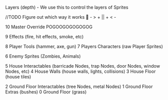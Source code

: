 Layers (depth) - We use this to control the layers of Sprites

//TODO Figure out which way it works :eyes:   - > + || + < -


10 Master Override POGOOGOGOGOGOG

9 Effects (fire, hit effects, smoke, etc)

8 Player Tools (hammer, axe, gun)
7 Players Characters (raw Player Sprites)

6 Enemy Sprites (Zombies, Animals)

5 House Interactables (barricade Nodes, trap Nodes, door Nodes, window Nodes, etc)
4 House Walls (house walls, lights, collisions)
3 House Floor (house tiles)

2 Ground Floor Interactables (tree Nodes, metal Nodes)
1 Ground Floor Extras (bushes)
0 Ground Floor (grass)